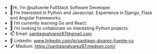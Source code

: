 - 👋Hi, I’m @safuente FullStack Software Developer.
- 👀 I’m interested in Python and Javascript. Experience in Django, Flask and Angular frameworks.
- 🌱 I’m currently learning Go and React.
- 💞️ I’m looking to collaborate on interesting Python projects.
- 📫 Email: santiagoalvarez87@gmail.com 
- 📄 Linkedin: www.linkedin.com/in/santiago-álvarez-fuente-cv 
- 🖌 Medium: https://santiagoalvarez87.medium.com/

